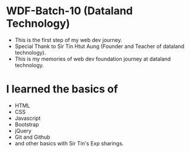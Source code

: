 # WDF-Batch-10 (Dataland Technology)
  - This is the first step of my web dev journey.
  - Special Thank to Sir Tin Htut Aung (Founder and Teacher of dataland technology).
  - This is my memories of web dev foundation journey at dataland technology.

# I learned the basics of
  - HTML
  - CSS
  - Javascript
  - Bootstrap
  - jQuery
  - Git and Github
  - and other basics with Sir Tin's Exp sharings.

